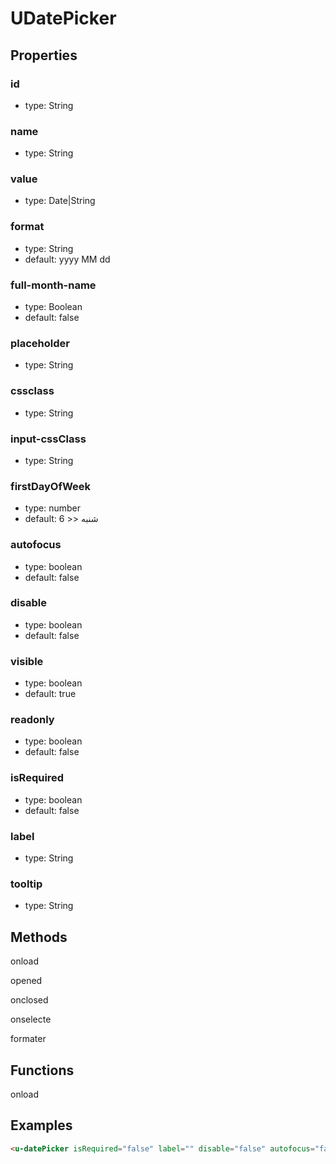 # UDatePicker

## Properties

### id

* type: String

### name

* type: String

### value

* type: Date|String

### format

* type: String
* default: yyyy MM dd

### full-month-name

* type: Boolean
* default: false

### placeholder

* type: String

### cssclass	

* type: String

### input-cssClass

* type: String

### firstDayOfWeek

* type: number
* default: 6 >> شنبه

### autofocus

* type: boolean
* default: false

### disable

* type: boolean
* default: false

### visible

* type: boolean
* default: true

### readonly

* type: boolean
* default: false

### isRequired

* type: boolean
* default: false

### label

* type: String

### tooltip

* type: String


## Methods

onload

opened

onclosed

onselecte

formater

## Functions

onload

## Examples

```html
<u-datePicker isRequired="false" label="" disable="false" autofocus="false" visible="true" @opened="" @closed="" @onselecte="" />
```
